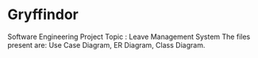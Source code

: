 # Gryffindor
Software Engineering Project
Topic : Leave Management System
The files present are:
Use Case Diagram, ER Diagram, Class Diagram. 
